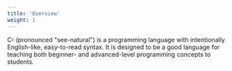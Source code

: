 ```yaml
---
title: 'Overview'
weight: 1
---
```


C♮ (pronounced "see-natural") is a programming language with intentionally English-like, easy-to-read syntax. It is designed to be a good language for teaching both beginner- and advanced-level programming concepts to students.

